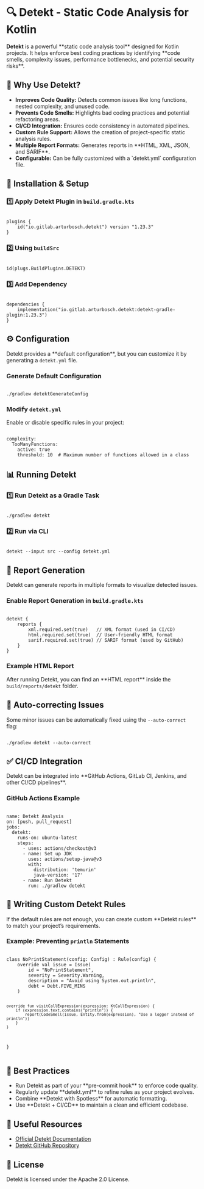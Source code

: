 <h1>🔍 Detekt - Static Code Analysis for Kotlin</h1>

<p>
    <strong>Detekt</strong> is a powerful **static code analysis tool** designed for Kotlin projects. It helps enforce best coding practices by identifying **code smells, complexity issues, performance bottlenecks, and potential security risks**.
</p>

<h2>📌 Why Use Detekt?</h2>
<ul>
    <li><strong>Improves Code Quality:</strong> Detects common issues like long functions, nested complexity, and unused code.</li>
    <li><strong>Prevents Code Smells:</strong> Highlights bad coding practices and potential refactoring areas.</li>
    <li><strong>CI/CD Integration:</strong> Ensures code consistency in automated pipelines.</li>
    <li><strong>Custom Rule Support:</strong> Allows the creation of project-specific static analysis rules.</li>
    <li><strong>Multiple Report Formats:</strong> Generates reports in **HTML, XML, JSON, and SARIF**.</li>
    <li><strong>Configurable:</strong> Can be fully customized with a `detekt.yml` configuration file.</li>
</ul>

<h2>🚀 Installation & Setup</h2>

<h3>1️⃣ Apply Detekt Plugin in <code>build.gradle.kts</code></h3>
<pre><code>
plugins {
    id("io.gitlab.arturbosch.detekt") version "1.23.3"
}
</code></pre>

<h3>2️⃣ Using <code>buildSrc</code></h3>
<pre><code>
id(plugs.BuildPlugins.DETEKT)
</code></pre>

<h3>3️⃣ Add Dependency</h3>
<pre><code>
dependencies {
    implementation("io.gitlab.arturbosch.detekt:detekt-gradle-plugin:1.23.3")
}
</code></pre>

<h2>⚙️ Configuration</h2>
<p>
    Detekt provides a **default configuration**, but you can customize it by generating a <code>detekt.yml</code> file.
</p>

<h3>Generate Default Configuration</h3>
<pre><code>
./gradlew detektGenerateConfig
</code></pre>

<h3>Modify <code>detekt.yml</code></h3>
<p>Enable or disable specific rules in your project:</p>

<pre><code>
complexity:
  TooManyFunctions:
    active: true
    threshold: 10  # Maximum number of functions allowed in a class
</code></pre>

<h2>📊 Running Detekt</h2>

<h3>1️⃣ Run Detekt as a Gradle Task</h3>
<pre><code>
./gradlew detekt
</code></pre>

<h3>2️⃣ Run via CLI</h3>
<pre><code>
detekt --input src --config detekt.yml
</code></pre>

<h2>📜 Report Generation</h2>
<p>
    Detekt can generate reports in multiple formats to visualize detected issues.
</p>

<h3>Enable Report Generation in <code>build.gradle.kts</code></h3>
<pre><code>
detekt {
    reports {
        xml.required.set(true)   // XML format (used in CI/CD)
        html.required.set(true)  // User-friendly HTML format
        sarif.required.set(true) // SARIF format (used by GitHub)
    }
}
</code></pre>

<h3>Example HTML Report</h3>
<p>
    After running Detekt, you can find an **HTML report** inside the <code>build/reports/detekt</code> folder.
</p>

<h2>🔄 Auto-correcting Issues</h2>
<p>Some minor issues can be automatically fixed using the <code>--auto-correct</code> flag:</p>
<pre><code>
./gradlew detekt --auto-correct
</code></pre>

<h2>✅ CI/CD Integration</h2>
<p>Detekt can be integrated into **GitHub Actions, GitLab CI, Jenkins, and other CI/CD pipelines**.</p>

<h3>GitHub Actions Example</h3>
<pre><code>
name: Detekt Analysis
on: [push, pull_request]
jobs:
  detekt:
    runs-on: ubuntu-latest
    steps:
      - uses: actions/checkout@v3
      - name: Set up JDK
        uses: actions/setup-java@v3
        with:
          distribution: 'temurin'
          java-version: '17'
      - name: Run Detekt
        run: ./gradlew detekt
</code></pre>

<h2>🔎 Writing Custom Detekt Rules</h2>
<p>
    If the default rules are not enough, you can create custom **Detekt rules** to match your project’s requirements.
</p>

<h3>Example: Preventing <code>println</code> Statements</h3>
<pre><code>
class NoPrintStatement(config: Config) : Rule(config) {
    override val issue = Issue(
        id = "NoPrintStatement",
        severity = Severity.Warning,
        description = "Avoid using System.out.println",
        debt = Debt.FIVE_MINS
    )

    override fun visitCallExpression(expression: KtCallExpression) {
        if (expression.text.contains("println")) {
            report(CodeSmell(issue, Entity.from(expression), "Use a logger instead of println"))
        }
    }
}
</code></pre>

<h2>📌 Best Practices</h2>
<ul>
    <li>Run Detekt as part of your **pre-commit hook** to enforce code quality.</li>
    <li>Regularly update **detekt.yml** to refine rules as your project evolves.</li>
    <li>Combine **Detekt with Spotless** for automatic formatting.</li>
    <li>Use **Detekt + CI/CD** to maintain a clean and efficient codebase.</li>
</ul>

<h2>📌 Useful Resources</h2>
<ul>
    <li><a href="https://detekt.dev/">Official Detekt Documentation</a></li>
    <li><a href="https://github.com/detekt/detekt">Detekt GitHub Repository</a></li>
</ul>

<h2>📜 License</h2>
<p>Detekt is licensed under the Apache 2.0 License.</p>
